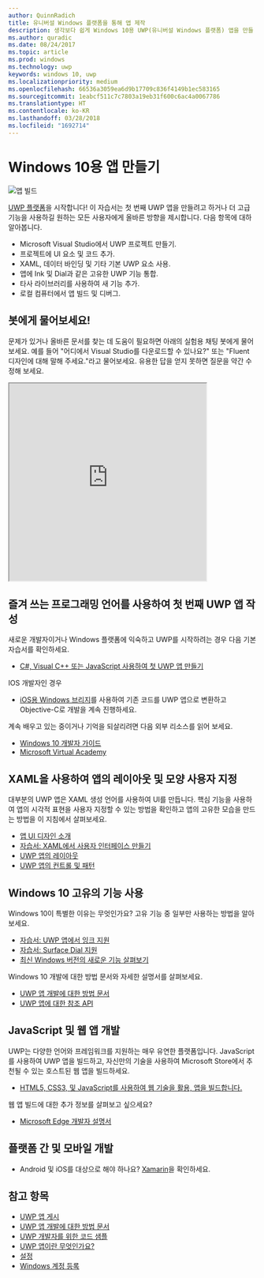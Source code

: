 ```yaml
---
author: QuinnRadich
title: 유니버설 Windows 플랫폼을 통해 앱 제작
description: 생각보다 쉽게 Windows 10용 UWP(유니버설 Windows 플랫폼) 앱을 만들 수 있습니다.
ms.author: quradic
ms.date: 08/24/2017
ms.topic: article
ms.prod: windows
ms.technology: uwp
keywords: windows 10, uwp
ms.localizationpriority: medium
ms.openlocfilehash: 66536a3059ea6d9b17709c836f4149b1ec583165
ms.sourcegitcommit: 1eabcf511c7c7803a19eb31f600c6ac4a0067786
ms.translationtype: HT
ms.contentlocale: ko-KR
ms.lasthandoff: 03/28/2018
ms.locfileid: "1692714"
---
```

# <a name="create-apps-for-windows-10"></a>Windows 10용 앱 만들기

![앱 빌드](images/build-your-app.png)

[UWP 플랫폼](universal-application-platform-guide.md)을 시작합니다! 이 자습서는 첫 번째 UWP 앱을 만들려고 하거나 더 고급 기능을 사용하길 원하는 모든 사용자에게 올바른 방향을 제시합니다. 다음 항목에 대하 알아봅니다.

-   Microsoft Visual Studio에서 UWP 프로젝트 만들기.
-   프로젝트에 UI 요소 및 코드 추가.
-   XAML, 데이터 바인딩 및 기타 기본 UWP 요소 사용.
-   앱에 Ink 및 Dial과 같은 고유한 UWP 기능 통합.
-   타사 라이브러리를 사용하여 새 기능 추가.
-   로컬 컴퓨터에서 앱 빌드 및 디버그.

## <a name="ask-a-bot"></a>봇에게 물어보세요!

문제가 있거나 올바른 문서를 찾는 데 도움이 필요하면 아래의 실험용 채팅 봇에게 물어보세요. 예를 들어 "어디에서 Visual Studio를 다운로드할 수 있나요?" 또는 "Fluent 디자인에 대해 말해 주세요."라고 물어보세요. 유용한 답을 얻지 못하면 질문을 약간 수정해 보세요.

<iframe src='https://webchat.botframework.com/embed/DocBot4?s=T2nP6qZUXC8.cwA.lvc.AR-ZBwtULpaITu6_dAhMwrmg4R2GSLNzIoiMNFL8M7M' height="400" width="400"></iframe>

## <a name="write-your-first-uwp-app-in-your-favorite-programming-language"></a>즐겨 쓰는 프로그래밍 언어를 사용하여 첫 번째 UWP 앱 작성

새로운 개발자이거나 Windows 플랫폼에 익숙하고 UWP를 시작하려는 경우 다음 기본 자습서를 확인하세요.

* [C#, Visual C++ 또는 JavaScript 사용하여 첫 UWP 앱 만들기](your-first-app.md)

IOS 개발자인 경우

* [iOS용 Windows 브리지](https://developer.microsoft.com/windows/bridges/ios)를 사용하여 기존 코드를 UWP 앱으로 변환하고 Objective-C로 개발을 계속 진행하세요.

계속 배우고 있는 중이거나 기억을 되살리려면 다음 외부 리소스를 읽어 보세요.

* [Windows 10 개발자 가이드](https://go.microsoft.com/fwlink/?linkid=850804)
* [Microsoft Virtual Academy](http://www.microsoftvirtualacademy.com/)

## <a name="customize-your-apps-layout-and-appearance-with-xaml"></a>XAML을 사용하여 앱의 레이아웃 및 모양 사용자 지정

대부분의 UWP 앱은 XAML 생성 언어를 사용하여 UI를 만듭니다. 핵심 기능을 사용하여 앱의 시각적 표현을 사용자 지정할 수 있는 방법을 확인하고 앱의 고유한 모습을 만드는 방법을 이 지침에서 살펴보세요.

* [앱 UI 디자인 소개](../design/basics/design-and-ui-intro.md)
* [자습서: XAML에서 사용자 인터페이스 만들기](../design/basics/xaml-basics-ui.md)
* [UWP 앱의 레이아웃](../design/layout/index.md)
* [UWP 앱의 컨트롤 및 패턴](../design/controls-and-patterns/index.md)

## <a name="use-features-unique-to-windows-10"></a>Windows 10 고유의 기능 사용

Windows 10이 특별한 이유는 무엇인가요? 고유 기능 중 일부만 사용하는 방법을 알아보세요.

* [자습서: UWP 앱에서 잉크 지원](../design/input/ink-walkthrough.md)
* [자습서: Surface Dial 지원](../design/input/radialcontroller-walkthrough.md)
* [최신 Windows 버전의 새로운 기능 살펴보기](../whats-new/windows-10-version-latest.md)

Windows 10 개발에 대한 방법 문서와 자세한 설명서를 살펴보세요.

* [UWP 앱 개발에 대한 방법 문서](https://developer.microsoft.com/windows/apps/develop)
* [UWP 앱에 대한 참조 API](https://docs.microsoft.com/en-us/uwp/)

## <a name="develop-javascript-and-web-apps"></a>JavaScript 및 웹 앱 개발

UWP는 다양한 언어와 프레임워크를 지원하는 매우 유연한 플랫폼입니다. JavaScript를 사용하여 UWP 앱을 빌드하고, 자신만의 기술을 사용하여 Microsoft Store에서 추천될 수 있는 호스트된 웹 앱을 빌드하세요.

* [HTML5, CSS3, 및 JavaScript를 사용하여 웹 기술을 활용, 앱을 빌드합니다.](your-first-app.md#javascript-and-html)

웹 앱 빌드에 대한 추가 정보를 살펴보고 싶으세요?

* [Microsoft Edge 개발자 설명서](https://docs.microsoft.com/microsoft-edge/)

## <a name="cross-platform-and-mobile-development"></a>플랫폼 간 및 모바일 개발

* Android 및 iOS를 대상으로 해야 하나요? [Xamarin](https://www.xamarin.com)을 확인하세요.

## <a name="see-also"></a>참고 항목

* [UWP 앱 게시](https://developer.microsoft.com/store/publish-apps)
* [UWP 앱 개발에 대한 방법 문서](https://developer.microsoft.com/windows/apps/develop)
* [UWP 개발자를 위한 코드 샘플](https://developer.microsoft.com/windows/samples)
* [UWP 앱이란 무엇인가요?](universal-application-platform-guide.md)
* [설정](get-set-up.md)
* [Windows 계정 등록](sign-up.md)